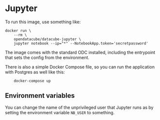 # Jupyter

To run this image, use something like:

```
docker run \
    --rm \
    opendatacube/datacube-jupyter \
    jupyter notebook --ip="*" --NotebookApp.token='secretpassword'
```

The image comes with the standard ODC installed, including the entrypoint that sets the config from the environment.

There is also a simple Docker Compose file, so you can run the application with Postgres as well like this:

```
    docker-compose up
```

## Environment variables
You can change the name of the unprivileged user that Jupyter runs as by setting the environment variable `NB_USER` to something.

